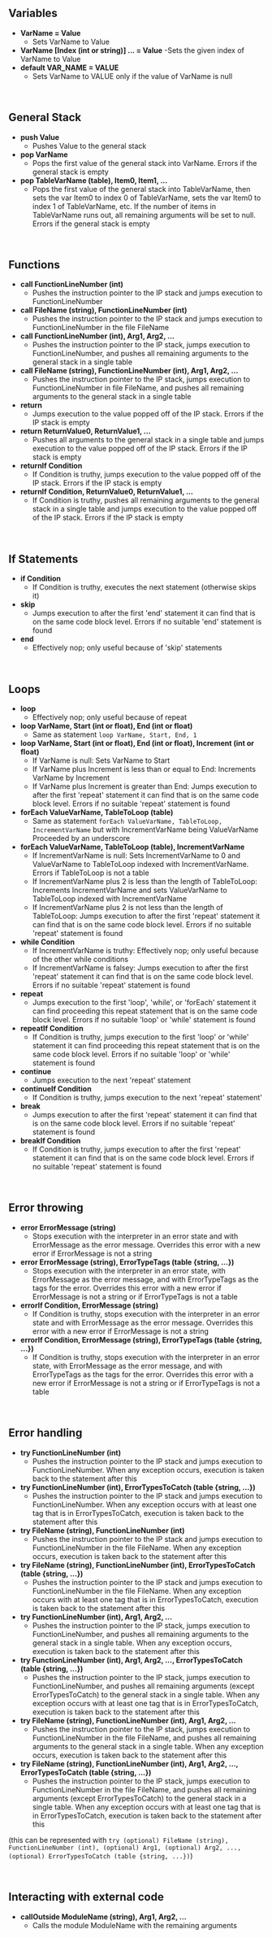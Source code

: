 ## Variables

- **VarName = Value**
  - Sets VarName to Value
- **VarName [Index (int or string)] ... = Value**
  -Sets the given index of VarName to Value
- **default VAR\_NAME = VALUE**
  - Sets VarName to VALUE only if the value of VarName is null

<br>

## General Stack

- **push Value**
  - Pushes Value to the general stack
- **pop VarName**
  - Pops the first value of the general stack into VarName. Errors if the general stack is empty
- **pop TableVarName (table), Item0, Item1, ...**
  - Pops the first value of the general stack into TableVarName, then sets the var Item0 to index 0 of TableVarName, sets the var Item0 to index 1 of TableVarName, etc. If the number of items in TableVarName runs out, all remaining arguments will be set to null. Errors if the general stack is empty

<br>

## Functions

- **call FunctionLineNumber (int)**
  - Pushes the instruction pointer to the IP stack and jumps execution to FunctionLineNumber
- **call FileName (string), FunctionLineNumber (int)**
  - Pushes the instruction pointer to the IP stack and jumps execution to FunctionLineNumber in the file FileName
- **call FunctionLineNumber (int), Arg1, Arg2, ...**
  - Pushes the instruction pointer to the IP stack, jumps execution to FunctionLineNumber, and pushes all remaining arguments to the general stack in a single table
- **call FileName (string), FunctionLineNumber (int), Arg1, Arg2, ...**
  - Pushes the instruction pointer to the IP stack, jumps execution to FunctionLineNumber in file FileName, and pushes all remaining arguments to the general stack in a single table
- **return**
  - Jumps execution to the value popped off of the IP stack. Errors if the IP stack is empty
- **return ReturnValue0, ReturnValue1, ...**
  - Pushes all arguments to the general stack in a single table and jumps execution to the value popped off of the IP stack. Errors if the IP stack is empty
- **returnIf Condition**
  - If Condition is truthy, jumps execution to the value popped off of the IP stack. Errors if the IP stack is empty
- **returnIf Condition, ReturnValue0, ReturnValue1, ...**
  - If Condition is truthy, pushes all remaining arguments to the general stack in a single table and jumps execution to the value popped off of the IP stack. Errors if the IP stack is empty

<br>

## If Statements

- **if Condition**
  - If Condition is truthy, executes the next statement (otherwise skips it)
- **skip**
  - Jumps execution to after the first 'end' statement it can find that is on the same code block level. Errors if no suitable 'end' statement is found
- **end**
  - Effectively nop; only useful because of 'skip' statements

<br>

## Loops

- **loop**
  - Effectively nop; only useful because of repeat
- **loop VarName, Start (int or float), End (int or float)**
  - Same as statement `loop VarName, Start, End, 1`
- **loop VarName, Start (int or float), End (int or float), Increment (int or float)**
  - If VarName is null:   Sets VarName to Start
  - If VarName plus Increment is less than or equal to End:   Increments VarName by Increment
  - If VarName plus Increment is greater than End:   Jumps execution to after the first 'repeat' statement it can find that is on the same code block level. Errors if no suitable 'repeat' statement is found
- **forEach ValueVarName, TableToLoop (table)**
  - Same as statement `forEach ValueVarName, TableToLoop, IncrementVarName` but with IncrementVarName being ValueVarName Proceeded by an underscore
- **forEach ValueVarName, TableToLoop (table), IncrementVarName**
  - If IncrementVarName is null:  Sets IncrementVarName to 0 and ValueVarName to TableToLoop indexed with IncrementVarName. Errors if TableToLoop is not a table
  - If IncrementVarName plus 2 is less than the length of TableToLoop:  Increments IncrementVarName and sets ValueVarName to TableToLoop indexed with IncrementVarName
  - If IncrementVarName plus 2 is not less than the length of TableToLoop:  Jumps execution to after the first 'repeat' statement it can find that is on the same code block level. Errors if no suitable 'repeat' statement is found
- **while Condition**
  - If IncrementVarName is truthy:  Effectively nop; only useful because of the other while conditions
  - If IncrementVarName is falsey:  Jumps execution to after the first 'repeat' statement it can find that is on the same code block level. Errors if no suitable 'repeat' statement is found
- **repeat**
  - Jumps execution to the first 'loop', 'while', or 'forEach' statement it can find proceeding this repeat statement that is on the same code block level. Errors if no suitable 'loop' or 'while' statement is found
- **repeatIf Condition**
  - If Condition is truthy, jumps execution to the first 'loop' or 'while' statement it can find proceeding this repeat statement that is on the same code block level. Errors if no suitable 'loop' or 'while' statement is found
- **continue**
  - Jumps execution to the next 'repeat' statement
- **continueIf Condition**
  - If Condition is truthy, jumps execution to the next 'repeat' statement'
- **break**
  - Jumps execution to after the first 'repeat' statement it can find that is on the same code block level. Errors if no suitable 'repeat' statement is found
- **breakIf Condition**
  - If Condition is truthy, jumps execution to after the first 'repeat' statement it can find that is on the same code block level. Errors if no suitable 'repeat' statement is found

<br>

## Error throwing

- **error ErrorMessage (string)**
  - Stops execution with the interpreter in an error state and with ErrorMessage as the error message. Overrides this error with a new error if ErrorMessage is not a string
- **error ErrorMessage (string), ErrorTypeTags (table {string, ...})**
  - Stops execution with the interpreter in an error state, with ErrorMessage as the error message, and with ErrorTypeTags as the tags for the error. Overrides this error with a new error if ErrorMessage is not a string or if ErrorTypeTags is not a table
- **errorIf Condition, ErrorMessage (string)**
  - If Condition is truthy, stops execution with the interpreter in an error state and with ErrorMessage as the error message. Overrides this error with a new error if ErrorMessage is not a string
- **errorIf Condition, ErrorMessage (string), ErrorTypeTags (table {string, ...})**
  - If Condition is truthy, stops execution with the interpreter in an error state, with ErrorMessage as the error message, and with ErrorTypeTags as the tags for the error. Overrides this error with a new error if ErrorMessage is not a string or if ErrorTypeTags is not a table

<br>

## Error handling

- **try FunctionLineNumber (int)**
  - Pushes the instruction pointer to the IP stack and jumps execution to FunctionLineNumber. When any exception occurs, execution is taken back to the statement after this
- **try FunctionLineNumber (int), ErrorTypesToCatch (table {string, ...})**
  - Pushes the instruction pointer to the IP stack and jumps execution to FunctionLineNumber. When any exception occurs with at least one tag that is in ErrorTypesToCatch, execution is taken back to the statement after this
- **try FileName (string), FunctionLineNumber (int)**
  - Pushes the instruction pointer to the IP stack and jumps execution to FunctionLineNumber in the file FileName. When any exception occurs, execution is taken back to the statement after this
- **try FileName (string), FunctionLineNumber (int), ErrorTypesToCatch (table {string, ...})**
  - Pushes the instruction pointer to the IP stack and jumps execution to FunctionLineNumber in the file FileName. When any exception occurs with at least one tag that is in ErrorTypesToCatch, execution is taken back to the statement after this
- **try FunctionLineNumber (int), Arg1, Arg2, ...**
  - Pushes the instruction pointer to the IP stack, jumps execution to FunctionLineNumber, and pushes all remaining arguments to the general stack in a single table. When any exception occurs, execution is taken back to the statement after this
- **try FunctionLineNumber (int), Arg1, Arg2, ..., ErrorTypesToCatch (table {string, ...})**
  - Pushes the instruction pointer to the IP stack, jumps execution to FunctionLineNumber, and pushes all remaining arguments (except ErrorTypesToCatch) to the general stack in a single table. When any exception occurs with at least one tag that is in ErrorTypesToCatch, execution is taken back to the statement after this
- **try FileName (string), FunctionLineNumber (int), Arg1, Arg2, ...**
  - Pushes the instruction pointer to the IP stack, jumps execution to FunctionLineNumber in the file FileName, and pushes all remaining arguments to the general stack in a single table. When any exception occurs, execution is taken back to the statement after this
- **try FileName (string), FunctionLineNumber (int), Arg1, Arg2, ..., ErrorTypesToCatch (table {string, ...})**
  - Pushes the instruction pointer to the IP stack, jumps execution to FunctionLineNumber in the file FileName, and pushes all remaining arguments (except ErrorTypesToCatch) to the general stack in a single table. When any exception occurs with at least one tag that is in ErrorTypesToCatch, execution is taken back to the statement after this

(this can be represented with `try (optional) FileName (string), FunctionLineNumber (int), (optional) Arg1, (optional) Arg2, ..., (optional) ErrorTypesToCatch (table {string, ...})`)

<br>

## Interacting with external code

- **callOutside ModuleName (string), Arg1, Arg2, ...**
  - Calls the module ModuleName with the remaining arguments
